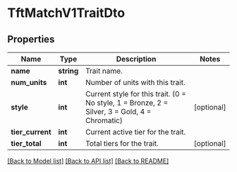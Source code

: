 # TftMatchV1TraitDto

## Properties
Name | Type | Description | Notes
------------ | ------------- | ------------- | -------------
**name** | **string** | Trait name. | 
**num_units** | **int** | Number of units with this trait. | 
**style** | **int** | Current style for this trait. (0 &#x3D; No style, 1 &#x3D; Bronze, 2 &#x3D; Silver, 3 &#x3D; Gold, 4 &#x3D; Chromatic) | [optional] 
**tier_current** | **int** | Current active tier for the trait. | 
**tier_total** | **int** | Total tiers for the trait. | [optional] 

[[Back to Model list]](../README.md#documentation-for-models) [[Back to API list]](../README.md#documentation-for-api-endpoints) [[Back to README]](../README.md)


